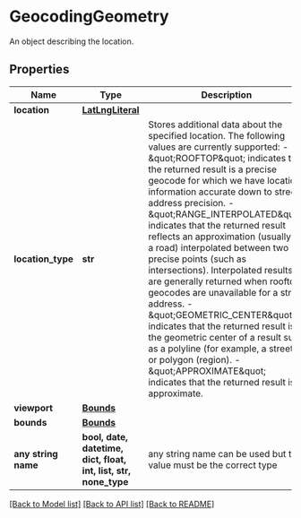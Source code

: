 # GeocodingGeometry

An object describing the location.

## Properties
Name | Type | Description | Notes
------------ | ------------- | ------------- | -------------
**location** | [**LatLngLiteral**](LatLngLiteral.md) |  | 
**location_type** | **str** | Stores additional data about the specified location. The following values are currently supported:  - \&quot;ROOFTOP\&quot; indicates that the returned result is a precise geocode for which we have location information accurate down to street address precision. - \&quot;RANGE_INTERPOLATED\&quot; indicates that the returned result reflects an approximation (usually on a road) interpolated between two precise points (such as intersections). Interpolated results are generally returned when rooftop geocodes are unavailable for a street address. - \&quot;GEOMETRIC_CENTER\&quot; indicates that the returned result is the geometric center of a result such as a polyline (for example, a street) or polygon (region). - \&quot;APPROXIMATE\&quot; indicates that the returned result is approximate.  | 
**viewport** | [**Bounds**](Bounds.md) |  | 
**bounds** | [**Bounds**](Bounds.md) |  | [optional] 
**any string name** | **bool, date, datetime, dict, float, int, list, str, none_type** | any string name can be used but the value must be the correct type | [optional]

[[Back to Model list]](../README.md#documentation-for-models) [[Back to API list]](../README.md#documentation-for-api-endpoints) [[Back to README]](../README.md)


